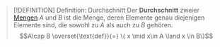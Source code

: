 > [!DEFINITION] Definition: Durchschnitt
> Der **Durchschnitt** zweier [Mengen](../Menge.md) $A$ und $B$ ist die Menge, deren Elemente genau diejenigen Elemente sind, die sowohl zu $A$ als auch zu $B$ gehören.
> $$A\cap B \overset{\text{def}}{=} \{ x \mid x\in A \land x \in B\}$$